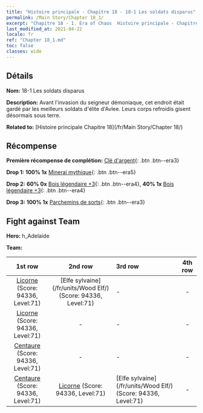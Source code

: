 ```yaml
---
title: "Histoire principale - Chapitre 18 - 18-1 Les soldats disparus"
permalink: /Main Story/Chapter 18_1/
excerpt: "Chapitre 18 - 1. Era of Chaos  Histoire principale - Chapitre 18_1. 18-1 Les soldats disparus"
last_modified_at: 2021-04-22
locale: fr
ref: "Chapter 18_1.md"
toc: false
classes: wide
---
```


## Détails

 **Nom:** 18-1 Les soldats disparus

 **Description:** Avant l'invasion du seigneur démoniaque, cet endroit était gardé par les meilleurs soldats d'élite d'Avlee. Leurs corps refroidis gisent désormais sous terre.

 **Related to:** [Histoire principale Chapitre 18](/fr/Main Story/Chapter 18/)

## Récompense

 **Première récompense de complétion:** [Clé d'argent](/ItemsFR/con_693/){: .btn .btn--era3}

 **Drop 1:** **100% 1x** [Minerai mythique](/ItemsFR/mat_61/){: .btn .btn--era5}

 **Drop 2:** **60% 0x** [Bois légendaire +3](/ItemsFR/mat_55/){: .btn .btn--era4}, **40% 1x** [Bois légendaire +3](/ItemsFR/mat_55/){: .btn .btn--era4}

 **Drop 3:** **100% 1x** [Parchemins de sorts](/ItemsFR/con_694/){: .btn .btn--era3}


## Fight against Team
 **Hero:** h_Adelaide

 **Team:**


  | 1st row | 2nd row | 3rd row | 4th row |
  |:----:|:----:|:----|:----:|
  | [Licorne](/fr/units/Unicorn/) (Score: 94336, Level:71)  | [Elfe sylvaine](/fr/units/Wood Elf/) (Score: 94336, Level:71)  | - | - |
  | [Licorne](/fr/units/Unicorn/) (Score: 94336, Level:71)  | - | - | - |
  | [Centaure](/fr/units/Centaur/) (Score: 94336, Level:71)  | - | - | - |
  | [Centaure](/fr/units/Centaur/) (Score: 94336, Level:71)  | [Licorne](/fr/units/Unicorn/) (Score: 94336, Level:71)  | [Elfe sylvaine](/fr/units/Wood Elf/) (Score: 94336, Level:71)  | - |


